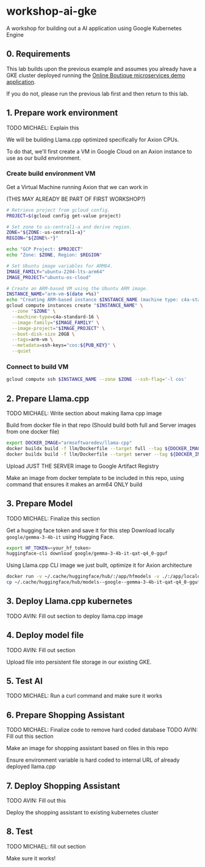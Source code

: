# workshop-ai-gke

A workshop for building out a AI application using Google Kubernetes Engine

## 0. Requirements

This lab builds upon the previous example and assumes you already have a GKE cluster deployed running the [Online Boutique microservices demo application](https://github.com/GoogleCloudPlatform/microservices-demo).

If you do not, please run the previous lab first and then return to this lab.

## 1. Prepare work environment

TODO MICHAEL: Explain this

We will be building Llama.cpp optimized specifically for Axion CPUs.

To do that, we'll first create a VM in Google Cloud on an Axion instance to use as our build environment.

### Create build environment VM

Get a Virtual Machine running Axion that we can work in

(THIS MAY ALREADY BE PART OF FIRST WORKSHOP?)

```bash
# Retrieve project from gcloud config.
PROJECT=$(gcloud config get-value project)

# Set zone to us-central1-a and derive region.
ZONE="${ZONE:-us-central1-a}"
REGION="${ZONE%-*}"

echo "GCP Project: $PROJECT"
echo "Zone: $ZONE, Region: $REGION"

# Set Ubuntu image variables for ARM64.
IMAGE_FAMILY="ubuntu-2204-lts-arm64"
IMAGE_PROJECT="ubuntu-os-cloud"

# Create an ARM-based VM using the Ubuntu ARM image.
INSTANCE_NAME="arm-vm-$(date +%s)"
echo "Creating ARM-based instance $INSTANCE_NAME (machine type: c4a-standard-16)..."
gcloud compute instances create "$INSTANCE_NAME" \
  --zone "$ZONE" \
  --machine-type=c4a-standard-16 \
  --image-family="$IMAGE_FAMILY" \
  --image-project="$IMAGE_PROJECT" \
  --boot-disk-size 20GB \
  --tags=arm-vm \
  --metadata=ssh-keys="cos:${PUB_KEY}" \
  --quiet
```

### Connect to build VM

```bash
gcloud compute ssh $INSTANCE_NAME --zone $ZONE --ssh-flag='-l cos'
```

## 2. Prepare Llama.cpp

TODO MICHAEL: Write section about making llama cpp image

Build from docker file in that repo (Should build both full and Server images from one docker file)

```bash
export DOCKER_IMAGE="armsoftwaredev/llama-cpp"
docker buildx build -f llm/Dockerfile --target full --tag ${DOCKER_IMAGE}:latest .
docker buildx build -f llm/Dockerfile --target server --tag ${DOCKER_IMAGE}-server:latest .
```

Upload JUST THE SERVER image to Google Artifact Registry

Make an image from docker template to be included in this repo, using command that ensures it makes an arm64 ONLY build

## 3. Prepare Model

TODO MICHAEL: Finalize this section

Get a hugging face token and save it for this step
Download locally `google/gemma-3-4b-it` using Hugging Face.

```bash
export HF_TOKEN=<your_hf_token>
huggingface-cli download google/gemma-3-4b-it-qat-q4_0-gguf
```

Using Llama.cpp CLI image we just built, optimize it for Axion architecture

```bash
docker run -v ~/.cache/huggingface/hub/:/app/hfmodels -v ./:/app/localdir ${DOCKER_IMAGE} --quantize --allow-requantize /app/hfmodels/models--google--gemma-3-4b-it-qat-q4_0-gguf/snapshots/15f73f5eee9c28f53afefef5723e29680c2fc78a/gemma-3-4b-it-q4_0.gguf /app/localdir/gemma-3-4b-it-q4_0_arm.gguf Q4_0 
cp ~/.cache/huggingface/hub/models--google--gemma-3-4b-it-qat-q4_0-gguf/snapshots/15f73f5eee9c28f53afefef5723e29680c2fc78a/mmproj-model-f16-4B.gguf ./
```

## 3. Deploy Llama.cpp kubernetes

TODO AVIN: Fill out section to deploy llama.cpp image

## 4. Deploy model file

TODO AVIN: Fill out section

Upload file into persistent file storage in our existing GKE.

## 5. Test AI

TODO MICHAEL: Run a curl command and make sure it works

## 6. Prepare Shopping Assistant

TODO MICHAEL: Finalize code to remove hard coded database
TODO AVIN: Fill out this section

Make an image for shopping assistant based on files in this repo

Ensure environment variable is hard coded to internal URL of already deployed llama.cpp

## 7. Deploy Shopping Assistant

TODO AVIN: Fill out this

Deploy the shopping assistant to existing kubernetes cluster

## 8. Test

TODO MICHAEL: fill out section

Make sure it works!

